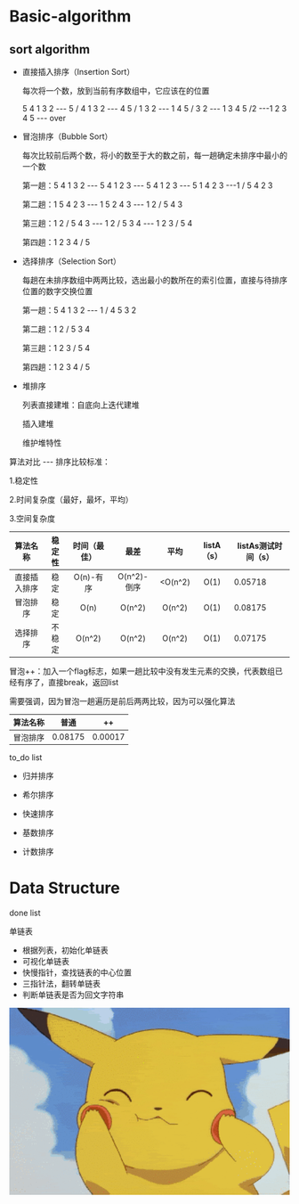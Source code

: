 # Basic-algorithm

## sort algorithm

- 直接插入排序（Insertion Sort）

  每次将一个数，放到当前有序数组中，它应该在的位置

  5 4 1 3 2 --- 5 / 4 1 3 2 --- 4 5 / 1 3 2 --- 1 4 5 / 3 2 --- 1 3 4 5 /2 ---1 2 3 4 5 --- over

  


- 冒泡排序（Bubble Sort）

  每次比较前后两个数，将小的数至于大的数之前，每一趟确定未排序中最小的一个数

  第一趟：5 4 1 3 2 --- 5 4 1 2 3 --- 5 4 1 2 3 --- 5 1 4 2 3 ---1 / 5 4 2 3 

  第二趟：1 5 4 2 3 --- 1 5 2 4 3 --- 1 2 / 5 4 3 

  第三趟：1 2 / 5 4 3 --- 1 2 / 5 3 4 --- 1 2  3 / 5 4 

  第四趟：1 2 3 4 / 5 

  

- 选择排序（Selection Sort）

  每趟在未排序数组中两两比较，选出最小的数所在的索引位置，直接与待排序位置的数字交换位置

  第一趟：5 4 1 3 2 --- 1 / 4 5 3 2 

  第二趟：1 2 / 5 3 4 

  第三趟：1 2 3 / 5 4 

  第四趟：1 2 3 4 / 5

- 堆排序

  列表直接建堆：自底向上迭代建堆

  插入建堆

  维护堆特性

算法对比 --- 排序比较标准：

1.稳定性

2.时间复杂度（最好，最坏，平均）

3.空间复杂度

|   算法名称   | 稳定性 | 时间（最佳） | 最差 | 平均 | listA（s） | listAs测试时间（s） |
| :----------: | :----: | :----------------: | :--------: | :--------: | :-------------------------: | --------------------------- |
| 直接插入排序 | 稳定 | O(n)-有序 | O(n^2)-倒序 | <O(n^2) | O(1)             |0.05718|
|   冒泡排序   | 稳定 | O(n) | O(n^2) | O(n^2) | O(1)               |0.08175|
|   选择排序   | 不稳定 | O(n^2) | O(n^2) | O(n^2) | O(1)               |0.07175|

冒泡++：加入一个flag标志，如果一趟比较中没有发生元素的交换，代表数组已经有序了，直接break，返回list

需要强调，因为冒泡一趟遍历是前后两两比较，因为可以强化算法

|   算法名称   | 普通 | ++ |
| :----------: | :----: | :----------------: |
| 冒泡排序 | 0.08175 | 0.00017 |




to_do list

- 归并排序

- 希尔排序
- 快速排序
- 基数排序
- 计数排序



# Data Structure

done list

单链表

- 根据列表，初始化单链表
- 可视化单链表
- 快慢指针，查找链表的中心位置
- 三指针法，翻转单链表
- 判断单链表是否为回文字符串





![image](1.gif)



